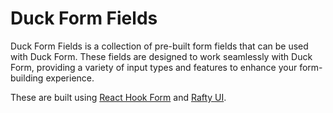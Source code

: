 # Duck Form Fields

Duck Form Fields is a collection of pre-built form fields that can be used with Duck Form. These fields are designed to work seamlessly with Duck Form, providing a variety of input types and features to enhance your form-building experience.

These are built using [React Hook Form](https://react-hook-form.com/) and [Rafty UI](https://rafty.rhinobase.io).
